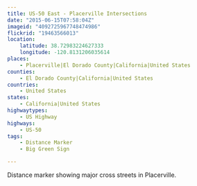```yaml
---
title: US-50 East - Placerville Intersections
date: "2015-06-15T07:58:04Z"
imageid: "4092725967748474986"
flickrid: "19463566013"
location:
    latitude: 38.72983224627333
    longitude: -120.8131206035614
places:
    - Placerville|El Dorado County|California|United States
counties:
    - El Dorado County|California|United States
countries:
    - United States
states:
    - California|United States
highwaytypes:
    - US Highway
highways:
    - US-50
tags:
    - Distance Marker
    - Big Green Sign

---
```

Distance marker showing major cross streets in Placerville.